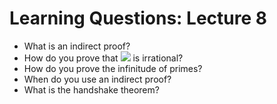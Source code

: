 # Learning Questions: Lecture 8
- What is an indirect proof?
- How do you prove that ![](https://latex.codecogs.com/gif.latex?\sqrt{2}) is irrational?
- How do you prove the infinitude of primes?
- When do you use an indirect proof?
- What is the handshake theorem?

